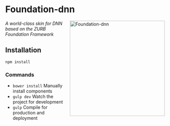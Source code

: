 # Foundation-dnn

<img src="http://foundation.agencyrevolution.com/Portals/design/Skins/Foundation/image/hero-image.svg" alt="Foundation-dnn" width="300" align="right"/>

*A world-class skin for DNN based on the ZURB Foundation Framework*

## Installation

```
npm install
```

### Commands

* `bower install` Manually install components
* `gulp dev` Watch the project for development
* `gulp` Compile for production and deployment
